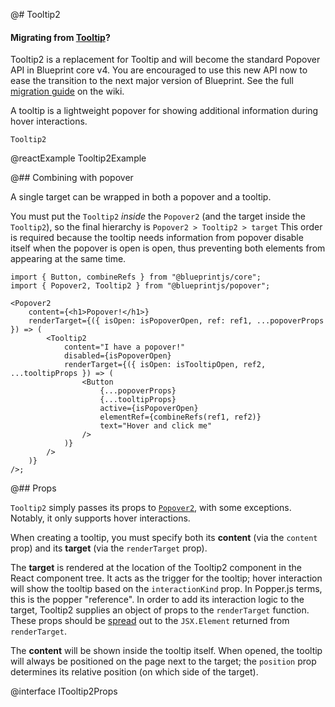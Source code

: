 @# Tooltip2

<div class="@ns-callout @ns-intent-primary @ns-icon-info-sign">
    <h4 class="@ns-heading">

Migrating from [Tooltip](#core/components/tooltip)?

</h4>

Tooltip2 is a replacement for Tooltip and will become the standard Popover API in Blueprint core v4.
You are encouraged to use this new API now to ease the transition to the next major version of Blueprint.
See the full [migration guide](https://github.com/palantir/blueprint/wiki/Popover2-migration) on the wiki.

</div>

A tooltip is a lightweight popover for showing additional information during hover interactions.

`Tooltip2`

@reactExample Tooltip2Example

@## Combining with popover

A single target can be wrapped in both a popover and a tooltip.

You must put the `Tooltip2` _inside_ the `Popover2` (and the target inside the
`Tooltip2`), so the final hierarchy is `Popover2 > Tooltip2 > target` This order is
required because the tooltip needs information from popover disable itself when the
popover is open is open, thus preventing both elements from appearing at the same time.

```tsx
import { Button, combineRefs } from "@blueprintjs/core";
import { Popover2, Tooltip2 } from "@blueprintjs/popover";

<Popover2
    content={<h1>Popover!</h1>}
    renderTarget={({ isOpen: isPopoverOpen, ref: ref1, ...popoverProps }) => (
        <Tooltip2
            content="I have a popover!"
            disabled={isPopoverOpen}
            renderTarget={({ isOpen: isTooltipOpen, ref2, ...tooltipProps }) => (
                <Button
                    {...popoverProps}
                    {...tooltipProps}
                    active={isPopoverOpen}
                    elementRef={combineRefs(ref1, ref2)}
                    text="Hover and click me"
                />
            )}
        />
    )}
/>;
```

@## Props

`Tooltip2` simply passes its props to [`Popover2`](#popover2/popover2), with
some exceptions. Notably, it only supports hover interactions.

When creating a tooltip, you must specify both its **content** (via the `content` prop) and
its **target** (via the `renderTarget` prop).

The **target** is rendered at the location of the Tooltip2 component in the React component tree. It acts
as the trigger for the tooltip; hover interaction will show the tooltip based on the `interactionKind` prop.
In Popper.js terms, this is the popper "reference". In order to add its interaction logic to the target,
Tooltip2 supplies an object of props to the `renderTarget` function. These props should be
[spread](https://developer.mozilla.org/en-US/docs/Web/JavaScript/Reference/Operators/Spread_syntax#spread_in_object_literals)
out to the `JSX.Element` returned from `renderTarget`.

The **content** will be shown inside the tooltip itself. When opened, the tooltip will always be
positioned on the page next to the target; the `position` prop determines its relative position (on
which side of the target).

@interface ITooltip2Props
